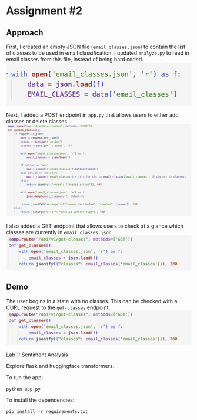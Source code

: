 # Assignment #2

## Approach
First, I created an empty JSON file (`email_classes.json`) to contain the list of classes to be used in email classification. I updated `analyze.py` to read in email classes from this file, instead of being hard coded. 
![Alt text](/screenshots/email_classes_json.png?raw=true)

Next, I added a POST endpoint in `app.py` that allows users to either add classes or delete classes. 
![Alt text](/screenshots/update_classes.png?raw=true) 

I also added a GET endpoint that allows users to check at a glance which classes are currently in `email_classes.json`.
![Alt text](/screenshots/get_classes.png?raw=true) 

## Demo
The user begins in a state with no classes. This can be checked with a CURL request to the `get-classes` endpoint. 
![Alt text](/screenshots/get_classes.png) 






Lab 1: Sentiment Analysis

Explore flask and huggingface transformers.

To run the app:
```
python app.py
```

To install the dependencies:
```
pip install -r requirements.txt
```

